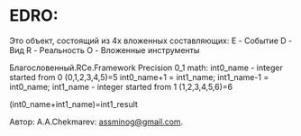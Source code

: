 # EDRO:

Это объект, состоящий из 4х вложенных  составляющих: 
E - Событие
D - Вид
R - Реальность
O - Вложенные инструменты

Благословенный.RCe.Framework Precision 0_1 math:
int0_name - integer started from 0 (0,1,2,3,4,5)=5
int0_name+1 = int1_name;
int1_name-1 = int0_name;
int1_name - integer started from 1 (1,2,3,4,5,6)=6

(int0_name+int1_name)=int1_result

   Автор: A.A.Chekmarev: assminog@gmail.com. 
